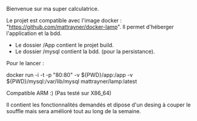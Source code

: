 Bienvenue sur ma super calculatrice.

Le projet est compatible avec l'image docker : "https://github.com/mattrayner/docker-lamp". Il permet d'héberger l'application et la bdd. 

- Le dossier /App contient le projet build.
- Le dossier /mysql contient la bdd. (pour la persistance).

Pour le lancer : 

docker run -i -t -p "80:80" -v ${PWD}/app:/app -v ${PWD}/mysql:/var/lib/mysql mattrayner/lamp:latest

Compatible ARM :) (Pas testé sur X86_64)

Il contient les fonctionnalités demandés et dipose d'un desing à couper le souffle mais sera amélioré tout au long de la semaine.

